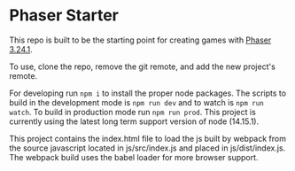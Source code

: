 # Phaser Starter

This repo is built to be the starting point for creating games with [Phaser 3.24.1](https://phaser.io/).

To use, clone the repo, remove the git remote, and add the new project's remote.

For developing run ```npm i``` to install the proper node packages. The scripts to build in the development mode is ```npm run dev``` and to watch is ```npm run watch```. To build in production mode run ```npm run prod```. This project is currently using the latest long term support version of node (14.15.1).

This project contains the index.html file to load the js built by webpack from the source javascript located in js/src/index.js and placed in js/dist/index.js. The webpack build uses the babel loader for more browser support.